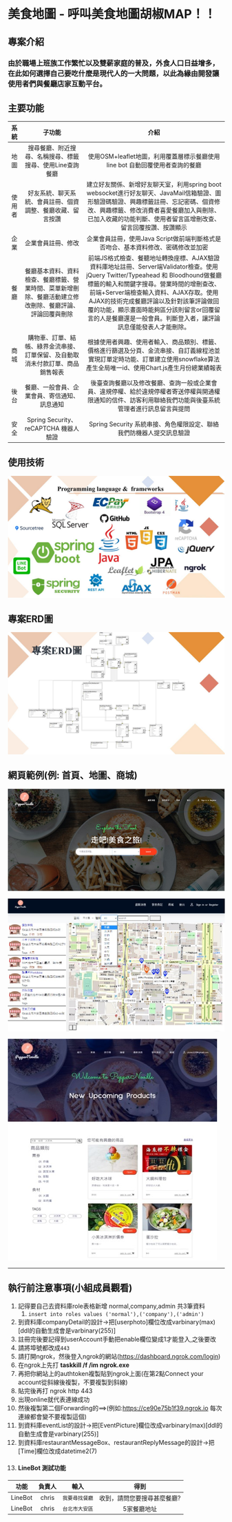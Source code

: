 # 美食地圖 - 呼叫美食地圖胡椒MAP！！

## 專案介紹
### 由於職場上班族工作繁忙以及雙薪家庭的普及，外食人口日益增多，在此如何選擇自己要吃什麼是現代人的一大問題，以此為緣由開發讓使用者們與餐廳店家互動平台。

## 主要功能

|  系統  |    子功能    | 介紹 | 
|:------:|:----------:|:------------:|
|  地圖  |    搜尋餐廳、附近搜尋、名稱搜尋、標籤搜尋、使用Line查詢餐廳    | 使用OSM+leaflet地圖，利用覆蓋層標示餐廳使用line bot 自動回覆使用者查詢的餐廳 | 
|  使用者  |    好友系統、聊天系統、會員註冊、個資調整、餐廳收藏、留言按讚   | 建立好友關係、新增好友聊天室，利用spring boot websocket進行好友聊天、JavaMail信箱驗證、圖形驗證碼驗證、興趣標籤註冊、忘記密碼、個資修改、興趣標籤、修改消費者喜愛餐廳加入與刪除、已加入收藏的功能判斷、使用者留言區增刪改查、留言回覆按讚、按讚顯示 | 
|  企業  |    企業會員註冊、修改    | 企業會員註冊，使用Java Script做前端判斷格式是否吻合、基本資料修改、密碼修改並加密 | 
|  餐廳  |    餐廳基本資料、資料檢查、餐廳標籤、營業時間、菜單新增刪除、餐廳活動建立修改刪除、餐廳評論、評論回覆與刪除   | 前端JS格式檢查、餐聽地址轉換座標、AJAX驗證資料庫地址註冊、Server端Validator檢查。使用jQuery Twitter/Typeahead 和 Bloodhound做餐廳標籤的輸入和關鍵字搜尋。營業時間的增刪查改、前端+Server端檢查輸入資料、AJAX存取。使用AJAX的技術完成餐廳評論以及針對該筆評論做回覆的功能，顯示畫面時能夠區分該則留言or回覆留言的人是餐廳還是一般會員。判斷登入者，讓評論訊息僅能發表人才能刪除。 | 
|  商城  |    購物車、訂單、結帳、綠界金流串接、訂單保留、及自動取消未付款訂單、商品銷售報表    | 根據使用者興趣、使用者輸入、商品類別、標籤、價格進行篩選及分頁、金流串接、自訂義線程池並實現訂單定時功能、訂單建立使用snowflake算法產生全局唯一id、使用Chart.js產生月份總業績報表 | 
|  後台  |    餐廳、一般會員、企業會員、寄信通知、訊息通知    | 後臺查詢餐廳以及修改餐廳、查詢一般或企業會員、違規停權、給於違規停權者寄送停權與開通權限通知的信件、訪客利用聯絡我們功能與後臺系統管理者進行訊息留言與提問 | 
|  安全  |    Spring Security、reCAPTCHA 機器人驗證    | Spring Security 系統串接、角色權限設定、聯絡我們防機器人提交訊息驗證 | 

## 使用技術
![技術圖](https://github.com/PepperNoodles/PepperNoodles/blob/master/src/main/webapp/images/EEIT23.pptx.jpg "技術圖")

## 專案ERD圖
![erd圖](https://github.com/PepperNoodles/PepperNoodles/blob/master/src/main/webapp/images/erd.jpg "ERD圖")

## 網頁範例(例: 首頁、地圖、商城)
![首頁圖](https://github.com/PepperNoodles/PepperNoodles/blob/master/src/main/webapp/images/%E9%A6%96%E9%A0%81.jpg "首頁圖")

![地圖圖](https://github.com/PepperNoodles/PepperNoodles/blob/master/src/main/webapp/images/%E5%9C%B0%E5%9C%96.jpg "地圖圖")

![商城圖](https://github.com/PepperNoodles/PepperNoodles/blob/master/src/main/webapp/images/%E5%95%86%E5%9F%8E.jpg "商城圖")




---
## 執行前注意事項(小組成員觀看) 
1. 記得要自己去資料庫role表格新增 normal,company,admin 共3筆資料 
   1. ``` insert into roles values ('normal'),('company'),('admin') ```
2. 到資料庫companyDetail的設計->把[userphoto]欄位改成varbinary(max)[ddl的自動生成會是varbinary(255)] 
3. 註冊完後要記得到userAccount手動把enable欄位變成1才能登入,之後要改 
4. 請將埠號都改成`443`
5. 請打開ngrok，然後登入ngrok的網站(https://dashboard.ngrok.com/login)
6. 在ngrok上先打 **taskkill /f /im ngrok.exe**
7. 再把你網站上的authtoken複製貼到ngrok上面(在第2點Connect your account從斜線後複製，不要複製到斜線)
8. 貼完後再打 ngrok http 443  
9. 出現online就代表連線成功
10. 然後複製第二個Forwarding的==>(例如:https://ce90e75b1f39.ngrok.io 每次連線都會變不要複製這個)
11. 到資料庫eventList的設計->把[EventPicture]欄位改成varbinary(max)[ddl的自動生成會是varbinary(255)]
12. 到資料庫restaurantMessageBox、restaurantReplyMessage的設計->把[Time]欄位改成datetime2(7) 
13. #### LineBot 測試功能

|  功能  |    負責人    | 輸入 | 得到  |
|:------:|:----------:|:------------:|:------------:|
|  LineBot  |  chris  | `我要尋找餐廳` | 收到，請問您要搜尋甚麼餐廳? |
|  LineBot  |  chris  | `台北市大安區` | 5家餐廳地址 |


